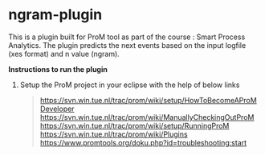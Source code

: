 # ngram-plugin
This is a plugin built for ProM tool as part of the course : Smart Process Analytics. The plugin predicts the next events based on the input logfile (xes format) and n value (ngram). 

**Instructions to run the plugin**
1) Setup the ProM project in your eclipse with the help of below links
   > https://svn.win.tue.nl/trac/prom/wiki/setup/HowToBecomeAProMDeveloper  <br />
   > https://svn.win.tue.nl/trac/prom/wiki/ManuallyCheckingOutProM  <br />
   > https://svn.win.tue.nl/trac/prom/wiki/setup/RunningProM  <br />
   > https://svn.win.tue.nl/trac/prom/wiki/Plugins  <br />
   > https://www.promtools.org/doku.php?id=troubleshooting:start  <br />
 


